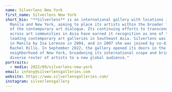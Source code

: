 ```yaml
---
name: Silverlens New York
first_name: Silverlens New York
short_bio: "**Silverlens** is an international gallery with locations in both
  Manila and New York, aiming to place its artists within the broader framework
  of the contemporary art dialogue. Its continuing efforts to transcend borders
  across art communities in Asia have earned it recognition as one of the
  leading contemporary art galleries in Southeast Asia. Silverlens was founded
  in Manila by Isa Lorenzo in 2004, and in 2007 she was joined by co-director
  Rachel Rillo. In September 2022, the gallery opened its doors in the Chelsea
  neighborhood of New York, broadening its international scope and bringing its
  diverse roster of artists to a new global audience."
portraits:
  - media: 2022/09/silverlens-new-york
email: infony@silverlensgalleries.com
website: https://www.silverlensgalleries.com/
instagram: silverlensgallery
---
```

